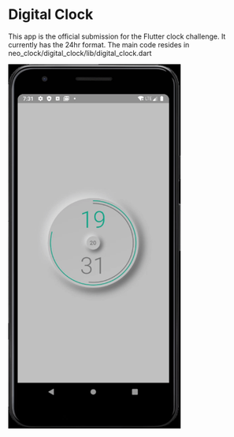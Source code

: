 # Digital Clock

This app is the official submission for the Flutter clock challenge.
It currently has the 24hr format.
The main code resides in neo_clock/digital_clock/lib/digital_clock.dart


<img src='digital_clock/digital.gif' width='350'>

